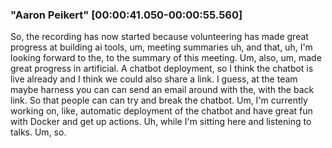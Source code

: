 

### "Aaron Peikert" [00:00:41.050-00:00:55.560]
So, the recording has now started because volunteering has made great progress at building ai tools, um, meeting summaries uh, and that, uh, I'm looking forward to the, to the summary of this meeting. Um, also, um, made great progress in artificial.
A chatbot deployment, so I think the chatbot is live already and I think we could also share a link. I guess, at the team maybe harness you can can send an email around with the, with the back link. So that people can can try and break the chatbot.
Um, I'm currently working on, like, automatic deployment of the chatbot and have great fun with Docker and get up actions. Uh, while I'm sitting here and listening to talks. Um, so.